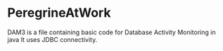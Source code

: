 # PeregrineAtWork
DAM3 is a file containing basic code for Database Activity Monitoring in java
It uses JDBC connectivity.
